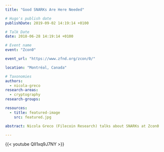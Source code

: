 ```yaml
---
title: "Good SNARKs Are Here Needed"

# Hugo's publish date
publishDate: 2019-09-02 14:19:14 +0100

# Talk Date
date: 2018-06-28 14:19:14 +0100

# Event name
event: "Zcon0"

event_url: "https://www.zfnd.org/zcon/0/"

location: "Montréal, Canada"

# Taxonomies
authors:
  - nicola-greco
research-areas:
  - cryptography
research-groups:

resources:
  - title: featured-image
    src: featured.jpg

abstract: Nicola Greco (Filecoin Research) talks about SNARKs at Zcon0.

---
```


{{< youtube QII1xq9J7NY >}}
